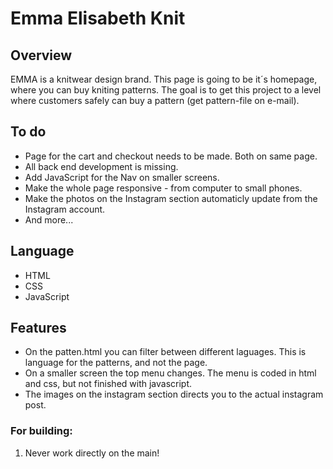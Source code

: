 # Emma Elisabeth Knit

## Overview
EMMA is a knitwear design brand. This page is going to be it´s homepage, where you can buy kniting patterns.
The goal is to get this project to a level where customers safely can buy a pattern (get pattern-file on e-mail).

## To do
- Page for the cart and checkout needs to be made. Both on same page.
- All back end development is missing.
- Add JavaScript for the Nav on smaller screens.
- Make the whole page responsive - from computer to small phones.
- Make the photos on the Instagram section automaticly update from the Instagram account.
- And more...

## Language
- HTML
- CSS
- JavaScript

## Features
- On the patten.html you can filter between different laguages. This is language for the patterns, and not the page.
- On a smaller screen the top menu changes. The menu is coded in html and css, but not finished with javascript.
- The images on the instagram section directs you to the actual instagram post.

### For building:
1. Never work directly on the main!
